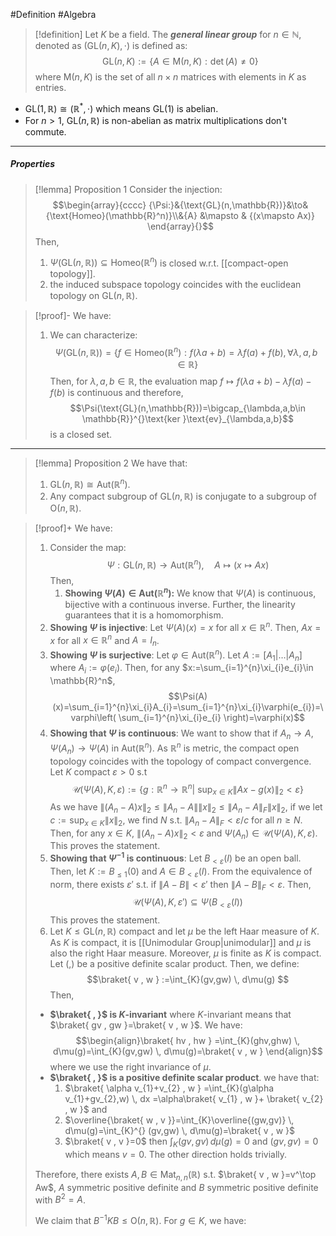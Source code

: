 #Definition #Algebra

> [!definition]
> Let $K$ be a field. The ***general linear group*** for $n\in \mathbb{N}$, denoted as $(\text{GL}(n,K),\cdot)$ is defined as: $$\text{GL}(n,K):=\{  A\in \text{M}(n,K):\det(A)\neq 0 \}$$
> where $\text{M}(n,K)$ is the set of all $n\times n$ matrices with elements in $K$ as entries.

- $\text{GL}(1,\mathbb{R})\cong (\mathbb{R}^*,\cdot)$ which means $\text{GL}(1)$ is abelian.
- For $n>1$, $\text{GL}(n,\mathbb{R})$ is non-abelian as matrix multiplications don't commute.
---
##### Properties
> [!lemma] Proposition 1
> Consider the injection: $$\begin{array}{cccc} {\Psi:}&{\text{GL}(n,\mathbb{R})}&\to&{\text{Homeo}(\mathbb{R}^n)}\\&{A} &\mapsto & {(x\mapsto Ax)} \end{array}{}$$Then, 
> 1. $\Psi(\text{GL}(n,\mathbb{R}))\subseteq \text{Homeo}(\mathbb{R}^n)$ is closed w.r.t. [[compact-open topology]].
> 2. the induced subspace topology coincides with the euclidean topology on $\text{GL}(n,\mathbb{R})$.

> [!proof]-
> We have: 
> 1. We can characterize: $$\Psi(\text{GL}(n,\mathbb{R}))=\{ f\in \text{Homeo}(\mathbb{R}^n): f(\lambda a+b)=\lambda f(a)+f(b), \forall\lambda,a,b\in \mathbb{R} \}$$Then, for $\lambda,a,b\in \mathbb{R}$, the evaluation map $f\mapsto f(\lambda a+b)-\lambda f(a)-f(b)$ is continuous and therefore, $$\Psi(\text{GL}(n,\mathbb{R}))=\bigcap_{\lambda,a,b\in \mathbb{R}}^{}\text{ker }\text{ev}_{\lambda,a,b}$$is a closed set.
---
> [!lemma] Proposition 2
> We have that:
> 1. $\text{GL}(n,\mathbb{R})\cong \text{Aut}(\mathbb{R}^n)$.
> 2. Any compact subgroup of $\text{GL}(n,\mathbb{R})$ is conjugate to a subgroup of $\text{O}(n,\mathbb{R})$.

> [!proof]+
> We have:
> 1. Consider the map: $$\Psi:\text{GL}(n,\mathbb{R})\to \text{Aut}(\mathbb{R}^n),\quad A\mapsto (x\mapsto Ax)$$
> Then, 
>    1. **Showing $\Psi(A)\in \text{Aut}(\mathbb{R}^n)$:**
> 		   We know that $\Psi(A)$ is continuous, bijective with a continuous inverse. Further, the linearity guarantees that it is a homomorphism.
> 	1. **Showing $\Psi$ is injective**:
>    Let $\Psi(A)(x)=x$ for all $x\in \mathbb{R}^n$. Then, $Ax=x$ for all $x\in \mathbb{R}^n$ and $A=I_{n}$.
>    3. **Showing $\Psi$ is surjective**:
>    Let $\varphi\in \text{Aut}(\mathbb{R}^n)$. Let $A:=[A_{1}|\dots|A_{n}]$ where $A_{i}:=\varphi(e_{i})$. Then, for any $x:=\sum_{i=1}^{n}\xi_{i}e_{i}\in \mathbb{R}^n$, $$\Psi(A)(x)=\sum_{i=1}^{n}\xi_{i}A_{i}=\sum_{i=1}^{n}\xi_{i}\varphi(e_{i})=\varphi\left( \sum_{i=1}^{n}\xi_{i}e_{i} \right)=\varphi(x)$$
>    4. **Showing that $\Psi$ is continuous**:
>    We want to show that if $A_{n}\to A$, $\Psi(A_{n})\to \Psi(A)$ in $\text{Aut}(\mathbb{R}^n)$. As $\mathbb{R}^n$ is metric, the compact open topology coincides with the topology of compact convergence. Let $K$ compact $\varepsilon>0$ s.t $$\mathcal{U}(\Psi(A),K,\varepsilon):=\{g:\mathbb{R}^n\to \mathbb{R}^n|\ \text{sup}_{x\in K}\|Ax-g(x)\|_{2}<\varepsilon  \}$$As we have $\|(A_{n}-A)x\|_{2}\leq\|A_{n}-A\|\|x\|_{2}\leq\|A_{n}-A\|_{F}\|x\|_{2}$, if we let $c:=\sup_{x\in K}\|x\|_{2}$, we find $N$ s.t. $\|A_{n}-A\|_{F}< \varepsilon /c$ for all $n\geq N$. Then, for any $x\in K$, $\|(A_{n}-A)x\|_{2}<\varepsilon$ and $\Psi(A_{n})\in \mathcal{U}(\Psi(A),K,\varepsilon)$. This proves the statement.
>    5. **Showing that $\Psi ^{-1}$ is continuous**:
>    Let $B_{<\varepsilon}(I)$ be an open ball. Then, let $K:= B_{\leq 1}(0)$ and $A\in B_{<\varepsilon}(I)$. From the equivalence of norm, there exists $\varepsilon'$ s.t. if $\|A-B\|<\varepsilon'$ then $\|A-B\|_{F}<\varepsilon$. Then, $$\mathcal{U}(\Psi(A),K,\varepsilon')\subseteq \Psi(B_{<\varepsilon}(I))$$This proves the statement.
> 2. Let $K\leq \text{GL}(n,\mathbb{R})$ compact and let $\mu$ be the left Haar measure of $K$. As $K$ is compact, it is [[Unimodular Group|unimodular]] and $\mu$ is also the right Haar measure. Moreover, $\mu$ is finite as $K$ is compact. Let $(,)$ be a positive definite scalar product. Then, we define: $$\braket{ v , w } :=\int_{K}(gv,gw) \, d\mu(g) $$Then, 
> 	- **$\braket{  ,  }$ is $K$-invariant**
> 	  where $K$-invariant means that $\braket{ gv , gw }=\braket{ v , w }$. We have: $$\begin{align}\braket{ hv , hw } =\int_{K}(ghv,ghw) \, d\mu(g)=\int_{K}(gv,gw) \, d\mu(g)=\braket{ v , w }   \end{align}$$where we use the right invariance of $\mu$.
> 	- **$\braket{  ,  }$ is a positive definite scalar product**. 
> 	  we have that: 
> 	   1. $\braket{ \alpha v_{1}+v_{2} , w } =\int_{K}(g\alpha v_{1}+gv_{2},w) \, dx =\alpha\braket{  v_{1} , w }+ \braket{ v_{2} , w }$ and 
> 	   2. $\overline{\braket{ w , v }}=\int_{K}\overline{(gw,gv)} \, d\mu(g)=\int_{K}^{} (gv,gw) \, d\mu(g)=\braket{ v , w }$
> 	   3. $\braket{ v , v }=0$ then $\int_{K}(gv,gv)  \, d\mu(g)=0$ and $(gv,gv)=0$ which means $v=0$. The other direction holds trivially.
> 	
> 	Therefore, there exists $A,B\in \text{Mat}_{n,n}(\mathbb{R})$ s.t. $\braket{ v , w }=v^\top Aw$, $A$ symmetric positive definite and $B$ symmetric positive definite with $B^{2}=A$.
> 	
> 	We claim that $B^{-1}KB\leq \text{O}(n,\mathbb{R})$. For $g\in K$, we have: $$$$
> 	  
> 	  

>    